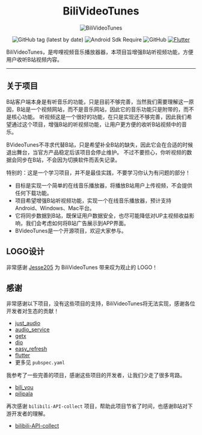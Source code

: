 <div align="center">

# BiliVideoTunes

![BiliVideoTunes](https://socialify.git.ci/1250422131/BiliVideoTunes/image?description=1&descriptionEditable=%E5%A2%9E%E5%BC%BAB%E7%AB%99%E5%90%AC%E8%A7%86%E9%A2%91%E5%8A%9F%E8%83%BD%EF%BC%8C%E6%96%B9%E4%BE%BF%E7%94%A8%E6%88%B7%E6%94%B6%E5%90%ACB%E7%AB%99%E8%A7%86%E9%A2%91%E5%86%85%E5%AE%B9%E3%80%82&font=Inter&forks=1&language=1&logo=https%3A%2F%2Fmessage.biliimg.com%2Fbfs%2Fim_new%2Fe376cd69a52a4065b72c2537e7b259c2351201307.png&name=1&owner=1&pattern=Circuit%20Board&stargazers=1&theme=Auto)

![GitHub tag (latest by date)](https://img.shields.io/github/v/tag/1250422131/BiliVideoTunes?label=version)
![Android Sdk Require](https://img.shields.io/badge/android-5.0%2B-informational)
![GitHub](https://img.shields.io/github/license/1250422131/BiliVideoTunes)
[![Flutter](https://img.shields.io/badge/Flutter-3.2.22-blue.svg?logo=flutter)](https://flutter.dev/)
</div>

BiliVideoTunes，是哔哩视频音乐播放器器，本项目旨增强B站听视频功能，方便用户收听B站视频内容。

---

## 关于项目

B站客户端本身是有听音乐的功能，只是目前不够完善，当然我们需要理解这一原因，B站是一个视频网站，而不是音乐网站，因此它的音乐功能只是附带的，而不是核心功能。
听视频这是一个很好的功能，在只是实现还不够完善，因此我们希望通过这个项目，增强B站的听视频功能，让用户更方便的收听B站视频中的音乐。

BVideoTunes不寻求代替B站，只是希望补全B站的缺失，因此它会在合适的时候退出舞台，当官方产品稳定后该项目会停止维护。
不过不要担心，你听视频的数据会同步在B站，不会因为切换软件而丢失记录。

特别的：这是一个学习项目，并不是最佳实践，不要学习你认为有问题的部分！

- 目标是实现一个简单的在线音乐播放器，将播放B站用户上传视频，不会提供任何下载功能。
- 项目希望增强B站听视频功能，实现一个在线音乐播放器，预计支持Android、Windows、Mac平台。
- 它将同步数据到B站，既保证用户数据安全，也尽可能降低对UP主视频收益影响，我们会考虑如何将B站广告展示到APP界面。
- BVideoTunes是一个开源项目，欢迎大家参与。

## LOGO设计

非常感谢 [Jesse205](https://github.com/Jesse205/) 为 BiliVideoTunes 带来叹为观止的 LOGO！

## 感谢

非常感谢以下项目，没有这些项目的支持，BiliVideoTunes将无法实现，感谢各位开发者对生态的贡献！

- [just_audio](https://pub.dev/packages/just_audio)
- [audio_service](https://pub.dev/packages/audio_service)
- [getx](https://pub.dev/packages/get)
- [dio](https://pub.dev/packages/dio)
- [easy_refresh](https://pub.dev/packages/easy_refresh)
- [flutter](https://flutter.dev)
- 更多见 `pubspec.yaml`

我参考了一些完善的项目，感谢这些项目的开发者，让我们少走了很多弯路。

- [bili_you](https://github.com/lucinhu/bili_you)
- [pilipala](https://github.com/guozhigq/pilipala)

再次感谢 `bilibili-API-collect` 项目，帮助此项目节省了时间，也感谢B站对下游开发者的理解。

- [bilibili-API-collect](https://github.com/SocialSisterYi/bilibili-API-collect)


